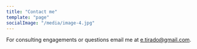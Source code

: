 ```yaml
---
title: "Contact me"
template: "page"
socialImage: "/media/image-4.jpg"
---
```


For consulting engagements or questions email me at e.tirado@gmail.com.